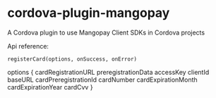 # cordova-plugin-mangopay

A Cordova plugin to use Mangopay Client SDKs in Cordova projects

Api reference:

```registerCard(options, onSuccess, onError)```

options {
    cardRegistrationURL
    preregistrationData
    accessKey
    clientId
    baseURL
    cardPreregistrationId
	cardNumber
    cardExpirationMonth
    cardExpirationYear
    cardCvv
}
